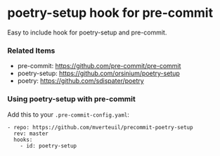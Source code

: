 poetry-setup hook for pre-commit 
================================

Easy to include hook for poetry-setup and pre-commit.

### Related Items
- pre-commit: https://github.com/pre-commit/pre-commit
- poetry-setup: https://github.com/orsinium/poetry-setup
- poetry: https://github.com/sdispater/poetry

### Using poetry-setup with pre-commit

Add this to your `.pre-commit-config.yaml`:

    - repo: https://github.com/mverteuil/precommit-poetry-setup
      rev: master
      hooks:
        - id: poetry-setup
